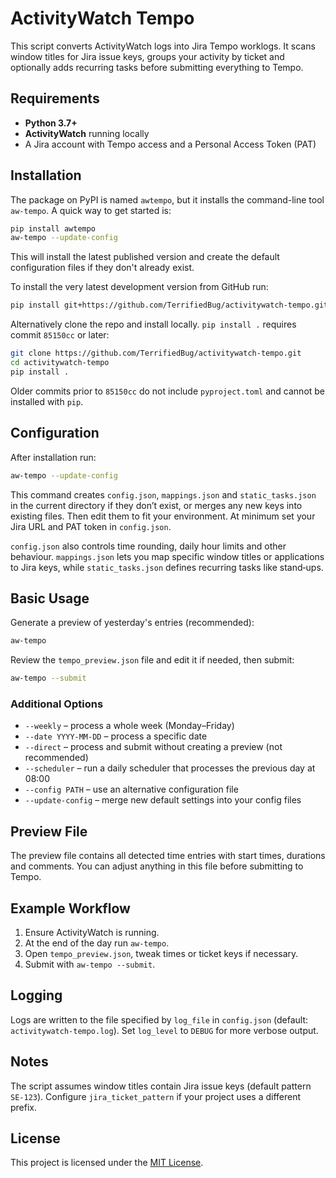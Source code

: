 # ActivityWatch Tempo

This script converts ActivityWatch logs into Jira Tempo worklogs. It scans window titles for Jira issue keys, groups your activity by ticket and optionally adds recurring tasks before submitting everything to Tempo.

## Requirements

- **Python 3.7+**
- **ActivityWatch** running locally
- A Jira account with Tempo access and a Personal Access Token (PAT)

## Installation

The package on PyPI is named `awtempo`, but it installs the command-line tool
`aw-tempo`. A quick way to get started is:

```bash
pip install awtempo
aw-tempo --update-config
```

This will install the latest published version and create the default
configuration files if they don't already exist.

To install the very latest development version from GitHub run:
```bash
pip install git+https://github.com/TerrifiedBug/activitywatch-tempo.git
```

Alternatively clone the repo and install locally. `pip install .` requires
commit `85150cc` or later:
```bash
git clone https://github.com/TerrifiedBug/activitywatch-tempo.git
cd activitywatch-tempo
pip install .
```
Older commits prior to `85150cc` do not include `pyproject.toml` and cannot be
installed with `pip`.

## Configuration

After installation run:

```bash
aw-tempo --update-config
```

This command creates `config.json`, `mappings.json` and `static_tasks.json` in
the current directory if they don’t exist, or merges any new keys into existing
files. Then edit them to fit your environment. At minimum set your Jira URL and
PAT token in `config.json`.

`config.json` also controls time rounding, daily hour limits and other
behaviour. `mappings.json` lets you map specific window titles or applications
to Jira keys, while `static_tasks.json` defines recurring tasks like stand‑ups.

## Basic Usage

Generate a preview of yesterday's entries (recommended):
```bash
aw-tempo
```
Review the `tempo_preview.json` file and edit it if needed, then submit:
```bash
aw-tempo --submit
```

### Additional Options

- `--weekly` – process a whole week (Monday–Friday)
- `--date YYYY-MM-DD` – process a specific date
- `--direct` – process and submit without creating a preview (not recommended)
- `--scheduler` – run a daily scheduler that processes the previous day at 08:00
- `--config PATH` – use an alternative configuration file
- `--update-config` – merge new default settings into your config files

## Preview File

The preview file contains all detected time entries with start times, durations and comments. You can adjust anything in this file before submitting to Tempo.

## Example Workflow

1. Ensure ActivityWatch is running.
2. At the end of the day run `aw-tempo`.
3. Open `tempo_preview.json`, tweak times or ticket keys if necessary.
4. Submit with `aw-tempo --submit`.

## Logging

Logs are written to the file specified by `log_file` in `config.json` (default: `activitywatch-tempo.log`). Set `log_level` to `DEBUG` for more verbose output.

## Notes

The script assumes window titles contain Jira issue keys (default pattern `SE-123`). Configure `jira_ticket_pattern` if your project uses a different prefix.

## License

This project is licensed under the [MIT License](LICENSE).
